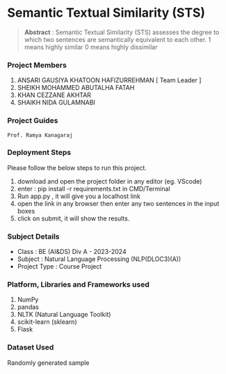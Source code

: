 # Semantic Textual Similarity (STS)
>**Abstract** : Semantic Textual Similarity (STS) assesses the degree to which two sentences
 are semantically equivalent to each other.
 1 means highly similar
 0 means highly dissimilar

### Project Members
1. ANSARI GAUSIYA KHATOON HAFIZURREHMAN  [ Team Leader ] 
2. SHEIKH MOHAMMED ABUTALHA FATAH 
3. KHAN CEZZANE AKHTAR 
4. SHAIKH NIDA GULAMNABI 

### Project Guides
    Prof. Ramya Kanagaraj

### Deployment Steps
Please follow the below steps to run this project.
1. download and open the project folder in any editor (eg. VScode)
2. enter : pip install -r requirements.txt in CMD/Terminal
3. Run app.py , it will give you a localhost link
3. open the link in any browser then enter any two sentences in the input boxes 
4. click on submit, it will show the results.

### Subject Details
- Class : BE (AI&DS) Div A - 2023-2024
- Subject : Natural Language Processing (NLP(DLOC3)(A))
- Project Type : Course Project

### Platform, Libraries and Frameworks used
1. NumPy
2. pandas
3. NLTK (Natural Language Toolkit)
4. scikit-learn (sklearn)
5. Flask

### Dataset Used
Randomly generated sample
